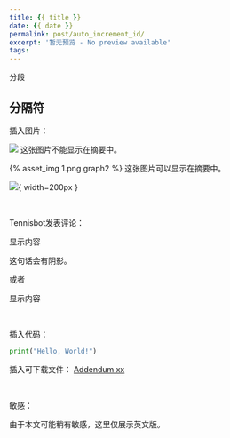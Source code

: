 ```yaml
---
title: {{ title }}
date: {{ date }}
permalink: post/auto_increment_id/
excerpt: '暂无预览 - No preview available'
tags: 
---
```


分段
<br>

分隔符
---

插入图片：

![](1.png)
这张图片不能显示在摘要中。

{% asset_img 1.png graph2 %}
这张图片可以显示在摘要中。

![](1.png){ width=200px }

<br>

Tennisbot发表评论：

<p class="tennisbot" id="Tennisbot会说出这句话">显示内容</p>
这句话会有阴影。

或者
<p class="Tennisbot会说出这句话" id="tennisbot_0">显示内容</p>

<br>

插入代码：

```python
print("Hello, World!")
```

插入可下载文件：
<a href="/post/0/xx.txt" download>Addendum xx</a>

<br>

敏感：
<p class="tennisbot" id="左上角有google翻译，如果需要的话<br>There is Google Translate button in the upper left corner, if needed">由于本文可能稍有敏感，这里仅展示英文版。</p>